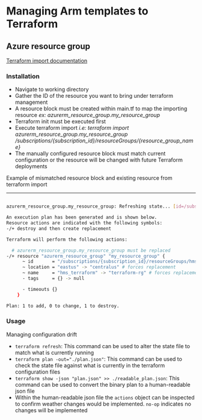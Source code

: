 # Managing Arm templates to Terraform

## Azure resource group

[Terraform import documentation](https://www.terraform.io/docs/cli/import/index.html)

### Installation

- Navigate to working directory
- Gather the ID of the resource you want to bring under terraform management
- A resource block must be created within main.tf to map the importing resource *ex: azurerm_resource_group.my_resource_group*
- Terraform init must be executed first
- Execute terraform import *i.e: terraform import azurerm_resource_group.my_resource_group /subscriptions/{subscription_id}/resourceGroups/{resource_group_name}*
- The manually configured resource block must match current configuration or the resource will be changed with future Terraform deployments

Example of mismatched resource block and existing resource from terraform import

---

```bash

azurerm_resource_group.my_resource_group: Refreshing state... [id=/subscriptions/{subscription_id}/resourceGroups/hms_terraform]

An execution plan has been generated and is shown below.
Resource actions are indicated with the following symbols:
-/+ destroy and then create replacement

Terraform will perform the following actions:

  # azurerm_resource_group.my_resource_group must be replaced
-/+ resource "azurerm_resource_group" "my_resource_group" {
      ~ id       = "/subscriptions/{subscription_id}/resourceGroups/hms_terraform" -> (known after apply)
      ~ location = "eastus" -> "centralus" # forces replacement
      ~ name     = "hms_terraform" -> "terraform-rg" # forces replacement
      - tags     = {} -> null

      - timeouts {}
    }

Plan: 1 to add, 0 to change, 1 to destroy.
```


### Usage

Managing configuration drift

- `terraform refresh`: This command can be used to alter the state file to match what is currently running
- `terraform plan -out="./plan.json"`: This command can be used to check the state file against what is currently in the terraform configuration files
- `terraform show -json "plan.json" >> ./readable_plan.json`: This command can be used to convert the binary plan to a human-readable json file
- Within the human-readable json file the `actions` object can be inspected to confirm weather changes would be implemented. `no-op` indicates no changes will be implemented